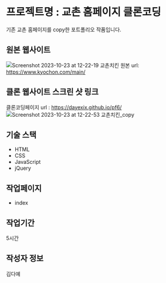 # 프로젝트명 : 교촌 홈페이지 클론코딩
기존 교촌 홈페이지를 copy한 포트폴리오 작품입니다.

## 원본 웹사이트
![Screenshot 2023-10-23 at 12-22-19 교촌치킨](https://github.com/dayexix/pf6/assets/142555220/d13ac3bb-885c-4fc2-95ae-107352cce0e1)
원본 url: https://www.kyochon.com/main/

## 클론 웹사이트 스크린 샷 링크
클론코딩페이지 url : https://dayexix.github.io/pf6/
![Screenshot 2023-10-23 at 12-22-53 교촌치킨_copy](https://github.com/dayexix/pf6/assets/142555220/6e38c835-6ed4-41bf-bd43-07dab705b081)

## 기술 스택
- HTML
- CSS
- JavaScript
- jQuery

## 작업페이지
- index

## 작업기간
5시간

## 작성자 정보
김다예
